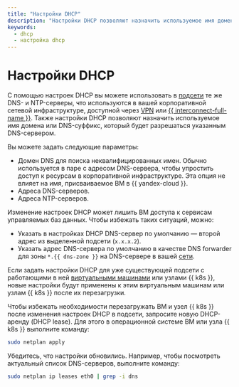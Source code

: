 ```yaml
---
title: "Настройки DHCP"
description: "Настройки DHCP позволяют назначить используемое имя домена или DNS-суффикс, который будет разрешаться указанным DNS-сервером. Если задать настройки DHCP уже существующей подсети, то они будут применены к ВМ из этой подсети после их перезагрузки. С помощью настроек DHCP вы можете использовать в подсети те же DNS- и NTP-серверы."
keywords:
  - dhcp
  - настройка dhcp
---
```


# Настройки DHCP

С помощью настроек DHCP вы можете использовать в [подсети](../../vpc/concepts/network.md#subnet) те же DNS- и NTP-серверы, что используются в вашей корпоративной сетевой инфраструктуре, доступной через [VPN](../../glossary/vpn.md) или [{{ interconnect-full-name }}](../../interconnect/concepts/index.md). Также настройки DHCP позволяют назначить используемое имя домена или DNS-суффикс, который будет разрешаться указанным DNS-сервером.

Вы можете задать следующие параметры:
* Домен DNS для поиска неквалифицированных имен. Обычно используется в паре с адресом DNS-сервера, чтобы упростить доступ к ресурсам в корпоративной инфраструктуре. Эта опция не влияет на имя, присваиваемое ВМ в {{ yandex-cloud }}.
* Адреса DNS-серверов.
* Адреса NTP-серверов.

Изменение настроек DHCP может лишить ВМ доступа к сервисам управляемых баз данных. Чтобы избежать таких ситуаций, можно:
* Указать в настройках DHCP DNS-сервер по умолчанию — второй адрес из выделенной подсети (`x.x.x.2`).
* Указать адрес DNS-сервера по умолчанию в качестве DNS forwarder для зоны `*.{{ dns-zone }}` на DNS-сервере в вашей [сети](../concepts/network.md#network).

Если задать настройки DHCP для уже существующей подсети с работающими в ней [виртуальными машинами](../../compute/concepts/vm.md) или узлами {{ k8s }}, новые настройки будут применены к этим виртуальным машинам или узлам {{ k8s }} после их перезагрузки. 

Чтобы избежать необходимости перезагружать ВМ и узел {{ k8s }} после изменения настроек DHCP в подсети, запросите новую DHCP-аренду (DHCP lease). Для этого в операционной системе ВМ или узла {{ k8s }} выполните команду:

```bash
sudo netplan apply
```

Убедитесь, что настройки обновились. Например, чтобы посмотреть актуальный список DNS-серверов, выполните команду:

```bash
sudo netplan ip leases eth0 | grep -i dns
```


